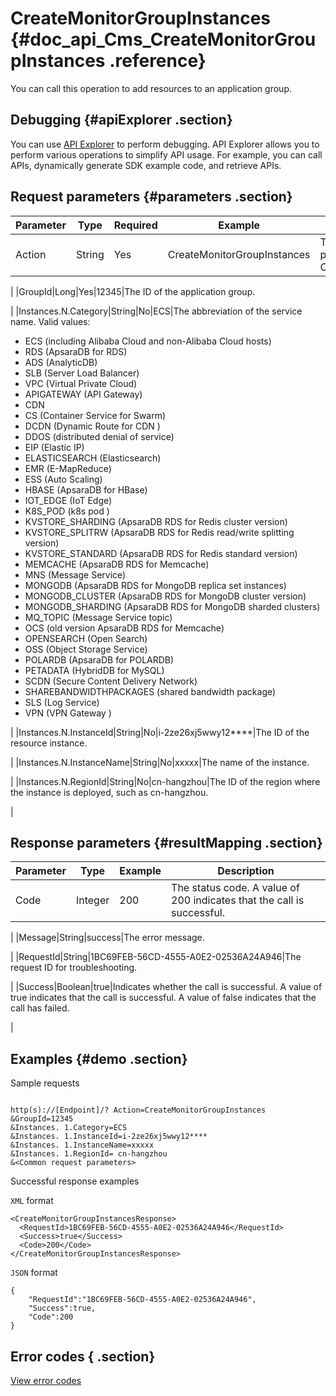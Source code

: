 # CreateMonitorGroupInstances {#doc_api_Cms_CreateMonitorGroupInstances .reference}

You can call this operation to add resources to an application group.

## Debugging {#apiExplorer .section}

You can use [API Explorer](https://api.aliyun.com/#product=Cms&api=CreateMonitorGroupInstances) to perform debugging. API Explorer allows you to perform various operations to simplify API usage. For example, you can call APIs, dynamically generate SDK example code, and retrieve APIs.

## Request parameters {#parameters .section}

|Parameter|Type|Required|Example|Description|
|---------|----|--------|-------|-----------|
|Action|String|Yes|CreateMonitorGroupInstances|The operation that you want to perform. Set the value to CreateMonitorGroupInstances.

 |
|GroupId|Long|Yes|12345|The ID of the application group.

 |
|Instances.N.Category|String|No|ECS|The abbreviation of the service name. Valid values:

 -   ECS \(including Alibaba Cloud and non-Alibaba Cloud hosts\)
-   RDS \(ApsaraDB for RDS\)
-   ADS \(AnalyticDB\)
-   SLB \(Server Load Balancer\)
-   VPC \(Virtual Private Cloud\)
-   APIGATEWAY \(API Gateway\)
-   CDN
-   CS \(Container Service for Swarm\)
-   DCDN \(Dynamic Route for CDN \)
-   DDOS \(distributed denial of service\)
-   EIP \(Elastic IP\)
-   ELASTICSEARCH \(Elasticsearch\)
-   EMR \(E-MapReduce\)
-   ESS \(Auto Scaling\)
-   HBASE \(ApsaraDB for HBase\)
-   IOT\_EDGE \(IoT Edge\)
-   K8S\_POD \(k8s pod \)
-   KVSTORE\_SHARDING \(ApsaraDB RDS for Redis cluster version\)
-   KVSTORE\_SPLITRW \(ApsaraDB RDS for Redis read/write splitting version\)
-   KVSTORE\_STANDARD \(ApsaraDB RDS for Redis standard version\)
-   MEMCACHE \(ApsaraDB RDS for Memcache\)
-   MNS \(Message Service\)
-   MONGODB \(ApsaraDB RDS for MongoDB replica set instances\)
-   MONGODB\_CLUSTER \(ApsaraDB RDS for MongoDB cluster version\)
-   MONGODB\_SHARDING \(ApsaraDB RDS for MongoDB sharded clusters\)
-   MQ\_TOPIC \(Message Service topic\)
-   OCS \(old version ApsaraDB RDS for Memcache\)
-   OPENSEARCH \(Open Search\)
-   OSS \(Object Storage Service\)
-   POLARDB \(ApsaraDB for POLARDB\)
-   PETADATA \(HybridDB for MySQL\)
-   SCDN \(Secure Content Delivery Network\)
-   SHAREBANDWIDTHPACKAGES \(shared bandwidth package\)
-   SLS \(Log Service\)
-   VPN \(VPN Gateway \)

 |
|Instances.N.InstanceId|String|No|i-2ze26xj5wwy12\*\*\*\*|The ID of the resource instance.

 |
|Instances.N.InstanceName|String|No|xxxxx|The name of the instance.

 |
|Instances.N.RegionId|String|No|cn-hangzhou|The ID of the region where the instance is deployed, such as cn-hangzhou.

 |

## Response parameters {#resultMapping .section}

|Parameter|Type|Example|Description|
|---------|----|-------|-----------|
|Code|Integer|200|The status code. A value of 200 indicates that the call is successful.

 |
|Message|String|success|The error message.

 |
|RequestId|String|1BC69FEB-56CD-4555-A0E2-02536A24A946|The request ID for troubleshooting.

 |
|Success|Boolean|true|Indicates whether the call is successful. A value of true indicates that the call is successful. A value of false indicates that the call has failed.

 |

## Examples {#demo .section}

Sample requests

``` {#request_demo}

http(s)://[Endpoint]/? Action=CreateMonitorGroupInstances
&GroupId=12345
&Instances. 1.Category=ECS
&Instances. 1.InstanceId=i-2ze26xj5wwy12****
&Instances. 1.InstanceName=xxxxx
&Instances. 1.RegionId= cn-hangzhou
&<Common request parameters>

```

Successful response examples

`XML` format

``` {#xml_return_success_demo}
<CreateMonitorGroupInstancesResponse>
  <RequestId>1BC69FEB-56CD-4555-A0E2-02536A24A946</RequestId>
  <Success>true</Success> 
  <Code>200</Code>
</CreateMonitorGroupInstancesResponse>

```

`JSON` format

``` {#json_return_success_demo}
{
	"RequestId":"1BC69FEB-56CD-4555-A0E2-02536A24A946",
	"Success":true,
	"Code":200
}
```

## Error codes { .section}

[View error codes](https://error-center.aliyun.com/status/product/Cms)

